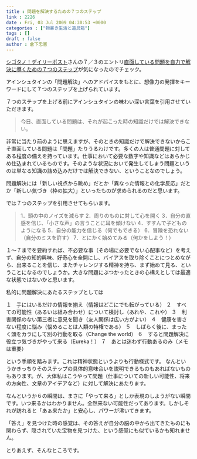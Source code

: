 ```yaml
---
title : 問題を解決するための７つのステップ
link : 2226
date : Fri, 03 Jul 2009 04:30:53 +0000
categories : ["物書き生活と道具箱"]
tags : []
draft : false
author : 倉下忠憲
---
```


<a href="http://d.hatena.ne.jp/dailypost/">シゴタノ！デイリーポスト</a>さんの７／３のエントリ<a href="http://d.hatena.ne.jp/dailypost/20090703/p1">直面している問題を自力で解決に導くための７つのステップ</a>が気になったのでチェック。

アインシュタインの「問題解決」へのアドバイスをもとに、想像力の発揮をキーワードにして７つのステップを上げられています。

７つのステップを上げる前にアインシュタインの味わい深い言葉を引用させていただきます。



<blockquote>今日、直面している問題は、それが起こった時の知識だけでは解決できない。</blockquote>

非常に当たり前のように思えますが、そのときの知識だけで解決できないからこそ直面している問題は「問題」たりうるわけです。多くの人は普通問題に対してある程度の備えを持っています。仕事において必要な数字や知識などはあらかじめ仕込まれているものです。そのような状況において発生してしまう問題というのは単なる知識の詰め込みだけでは解決できない、ということなのでしょう。

問題解決には「新しい視点から眺め」だとか「異なった情報との化学反応」だとか「新しい気づき（枠の拡大）」といったものが求められるのだと思います。

では７つのステップを引用させてもらいます。

<blockquote>1．頭の中のノイズを減らす
2．周りのものに対して心を開く
3．自分の直感を信じ、「小さな声」の言うことに耳を傾けない
4．すすんで子どものようになる
5．自分の能力を信じる（何でもできる）
6．冒険を恐れない（自分のミスを許す）
7．とにかく始めてみる（何かをしよう！）</blockquote>

１～７までを要約すれば、不必要な事（その場に必要でない心配事など）を考えず、自分の知的興味、好奇心を全開にし、バイアスを取り除くことにつとめながら、出来ることを信じ、またチャレンジする精神を持ち、まず始めて見る、ということになるのでしょうか。大きな問題にぶつかったときの心構えとしては最適な状態ではないかと思います。

私的に問題解決にあたるステップとしては

１　手にはいるだけの情報を揃え（情報はどこにでも転がっている）
２　すべての可能性（あるいは組み合わせ）について検討し（あれや、これや）
３　利害関係のない第三者に意見を聞き（友人関係は広い方がよい）
４　健康を害さない程度に悩み（悩めることは人類の特権である）
５　しばらく後に、まったく頭をカラにして別の行動を取る（Change the world）
６　すると問題解決に役立つ気づきがやって来る（Eureka！）
７　あとは迷わず行動あるのみ（メモは重要）

という手順を踏みます。これは精神状態というよりも行動様式です。
なんというかきっちりそのステップの具体的意味合いを説明できるものもあればないものもあります。が、大体私はこうやって問題（仕事についての新しい可能性、将来の方向性、文章のアイデアなど）に対して解決にあたります。

なんというか６の瞬間は、まさに「やって来る」としか表現のしようがない瞬間です。いつ来るかはわかりません。全然来ない可能性だってあります。しかしそれが訪れると「あぁ来たか」と安心し、パワーが沸いてきます。

「答え」を見つけた時の感覚は、その答えが自分の脳の中から出てきたものにも関わらず、隠されていた宝物を見つけた、という感覚にも似ているかも知れません。

とりあえず、そんなところです。